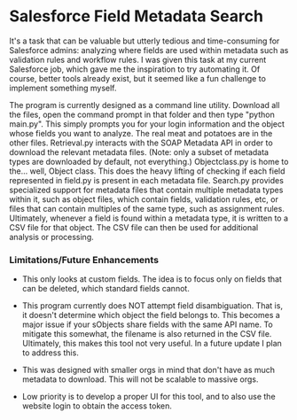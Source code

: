 # Salesforce Field Metadata Search

It's a task that can be valuable but utterly tedious and time-consuming for Salesforce admins: analyzing where fields are used within metadata such as validation rules and workflow rules. I was given this task at my current Salesforce job, which gave me the inspiration to try automating it. Of course, better tools already exist, but it seemed like a fun challenge to implement something myself.

The program is currently designed as a command line utility. Download all the files, open the command prompt in that folder and then type "python main.py". This simply prompts you for your login information and the object whose fields you want to analyze. The real meat and potatoes are in the other files. Retrieval.py interacts with the SOAP Metadata API in order to download the relevant metadata files. (Note: only a subset of metadata types are downloaded by default, not everything.) Objectclass.py is home to the... well, Object class. This does the heavy lifting of checking if each field represented in field.py is present in each metadata file. Search.py provides specialized support for metadata files that contain multiple metadata types within it, such as object files, which contain fields, validation rules, etc, or files that can contain multiples of the same type, such as assignment rules. Ultimately, whenever a field is found within a metadata type, it is written to a CSV file for that object. The CSV file can then be used for additional analysis or processing.

### Limitations/Future Enhancements

- This only looks at custom fields. The idea is to focus only on fields that can be deleted, which standard fields cannot.

- This program currently does NOT attempt field disambiguation. That is, it doesn't determine which object the field belongs to. This becomes a major issue if your sObjects share fields with the same API name. To mitigate this somewhat, the filename is also returned in the CSV file. Ultimately, this makes this tool not very useful. In a future update I plan to address this.

- This was designed with smaller orgs in mind that don't have as much metadata to download. This will not be scalable to massive orgs.

- Low priority is to develop a proper UI for this tool, and to also use the website login to obtain the access token.